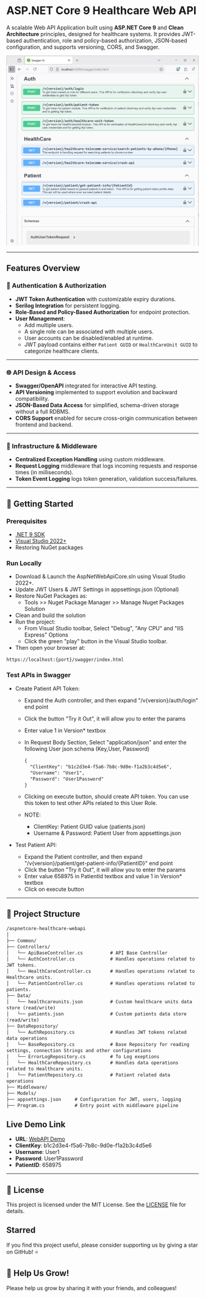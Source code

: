 # ASP.NET Core 9 Healthcare Web API

A scalable Web API Application built using **ASP.NET Core 9** and **Clean Architecture** principles, designed for healthcare systems. It provides JWT-based authentication, role and policy-based authorization, JSON-based configuration, and supports versioning, CORS, and Swagger.

![Healthcare API Architecture](assets/healthcare-webapi-swagger3.png)

---

## Features Overview

### 🔐 Authentication & Authorization

- **JWT Token Authentication** with customizable expiry durations.
- **Serilog Integration** for persistent logging.
- **Role-Based and Policy-Based Authorization** for endpoint protection.
- **User Management**:
  - Add multiple users.
  - A single role can be associated with multiple users.
  - User accounts can be disabled/enabled at runtime.
  - JWT payload contains either `Patient GUID` or `HealthCareUnit GUID` to categorize healthcare clients.

---

### 🌐 API Design & Access

- **Swagger/OpenAPI** integrated for interactive API testing.
- **API Versioning** implemented to support evolution and backward compatibility.
- **JSON-Based Data Access** for simplified, schema-driven storage without a full RDBMS.
- **CORS Support** enabled for secure cross-origin communication between frontend and backend.

---

### 🧱 Infrastructure & Middleware

- **Centralized Exception Handling** using custom middleware.
- **Request Logging** middleware that logs incoming requests and response times (in milliseconds).
- **Token Event Logging** logs token generation, validation success/failures.
 
---

## 🚀 Getting Started

### Prerequisites

- [.NET 9 SDK](https://dotnet.microsoft.com/en-us/download)
- [Visual Studio 2022+](https://visualstudio.microsoft.com/)
- Restoring NuGet packages

### Run Locally

- Download & Launch the AspNetWebApiCore.sln using Visual Studio 2022+.
- Update JWT Users & JWT Settings in appsettings.json (Optional)
- Restore NuGet Packages as:
    - Tools >> Nuget Package Manager >> Manage Nuget Packages Solution
- Clean and build the solution
- Run the project:
    - From Visual Studio toolbar, Select "Debug", "Any CPU" and "IIS Express" Options
    - Click the green "play" button in the Visual Studio toolbar.
- Then open your browser at:

```
https://localhost:{port}/swagger/index.html
```
### Test APIs in Swagger
- Create Patient API Token:
    - Expand the Auth controller, and then expand "/v{version}/auth/login" end point
    - Click the button "Try it Out", it will allow you to enter the params
    - Enter value 1 in Version* textbox
    - In Request Body Section, Select "application/json" and enter the following User json schema (Key,User, Password)
 
      ```
      {
        "ClientKey": "b1c2d3e4-f5a6-7b8c-9d0e-f1a2b3c4d5e6",
        "Username": "User1",
        "Password": "User1Password"
      }

      ```
    - Clicking on execute button, should create API token. You can use this token to test other APIs related to this User Role.

    - NOTE: 
        - ClientKey: Patient GUID value (patients.json)
        - Username & Password: Patient User from appsettings.json

- Test Patient API:
    - Expand the Patient controller, and then expand "/v{version}/patient/get-patient-info/{PatientID}" end point
    - Click the button "Try it Out", it will allow you to enter the params
    - Enter value 658975 in PatientId textbox and value 1 in Version* textbox
    - Click on execute button

---

## 📂 Project Structure

```
/aspnetcore-healthcare-webapi
│
├── Common/
├── Controllers/
│   └── ApiBaseController.cs          # API Base Controller
│   └── AuthController.cs             # Handles operations related to JWT tokens.
│   └── HealthCareController.cs       # Handles operations related to Healthcare units.
│   └── PatientController.cs          # Handles operations related to patients.
├── Data/
│   └── healthcareunits.json          # Custom healthcare units data store (read/write)
│   └── patients.json                 # Custom patients data store (read/write)
├── DataRepository/
│   └── AuthRepository.cs             # Handles JWT tokens related data operations
│   └── BaseRepository.cs             # Base Repository for reading settings, connection Strings and other configurations
│   └── ErrorLogRepository.cs         # To Log exeptions
│   └── HealthCareRepository.cs       # Handles data operations related to Healthcare units.
│   └── PatientRepository.cs          # Patient related data operations
├── Middleware/
├── Models/
├── appsettings.json     # Configuration for JWT, users, logging
├── Program.cs           # Entry point with middleware pipeline

```

## Live Demo Link

- **URL**: [WebAPI Demo](https://healthcare-webapi.azurewebsites.net/swagger/index.html)
- **ClientKey**: b1c2d3e4-f5a6-7b8c-9d0e-f1a2b3c4d5e6 
- **Username**: User1
- **Password**: User1Password 
- **PatientID**: 658975 

---

## 📘 License

This project is licensed under the MIT License. See the [LICENSE](LICENSE.txt) file for details.



## Starred
If you find this project useful, please consider supporting us by giving a star on GitHub! ⭐



## 🌱 Help Us Grow!
Please help us grow by sharing it with your friends, and colleagues!
